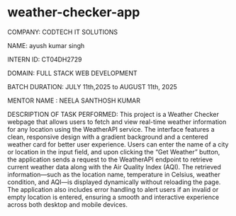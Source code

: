 # weather-checker-app
COMPANY: CODTECH IT SOLUTIONS

NAME: ayush kumar singh

INTERN ID: CT04DH2729

DOMAIN: FULL STACK WEB DEVELOPMENT

BATCH DURATION: JULY 11th,2025 to AUGUST 11th, 2025

MENTOR NAME : NEELA SANTHOSH KUMAR

DESCRIPTION OF TASK PERFORMED:
This project is a Weather Checker webpage that allows users to fetch and view real-time weather information for any location using the WeatherAPI service. The interface features a clean, responsive design with a gradient background and a centered weather card for better user experience. Users can enter the name of a city or location in the input field, and upon clicking the “Get Weather” button, the application sends a request to the WeatherAPI endpoint to retrieve current weather data along with the Air Quality Index (AQI). The retrieved information—such as the location name, temperature in Celsius, weather condition, and AQI—is displayed dynamically without reloading the page. The application also includes error handling to alert users if an invalid or empty location is entered, ensuring a smooth and interactive experience across both desktop and mobile devices.
